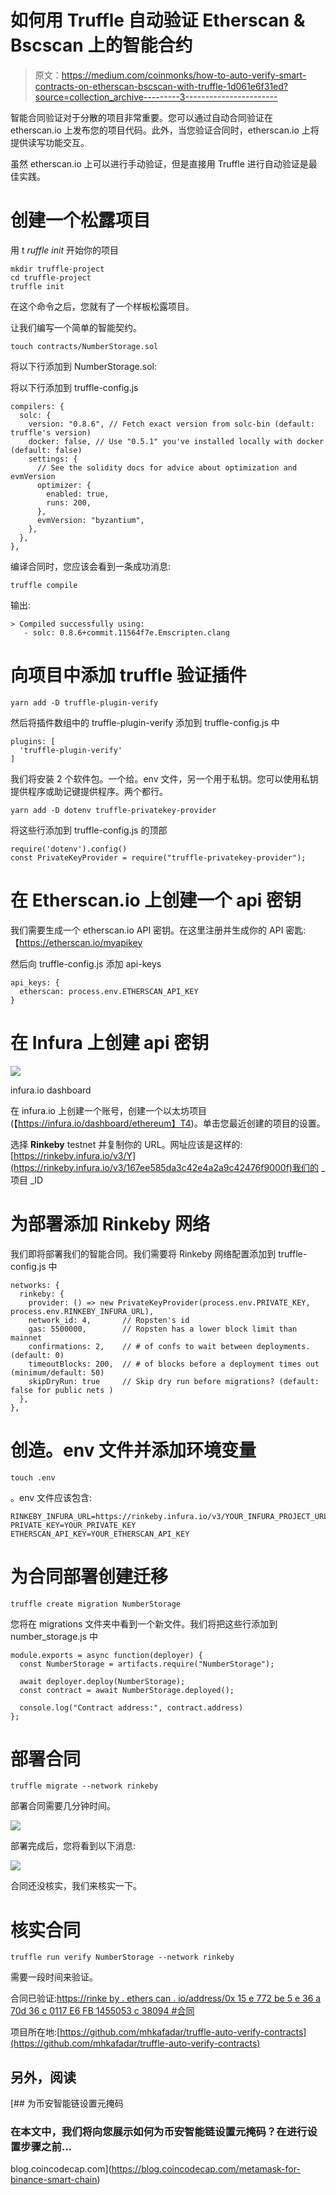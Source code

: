 # 如何用 Truffle 自动验证 Etherscan & Bscscan 上的智能合约

> 原文：<https://medium.com/coinmonks/how-to-auto-verify-smart-contracts-on-etherscan-bscscan-with-truffle-1d061e6f31ed?source=collection_archive---------3----------------------->

智能合同验证对于分散的项目非常重要。您可以通过自动合同验证在 etherscan.io 上发布您的项目代码。此外，当您验证合同时，etherscan.io 上将提供读写功能交互。

虽然 etherscan.io 上可以进行手动验证，但是直接用 Truffle 进行自动验证是最佳实践。

# 创建一个松露项目

用 t *ruffle init* 开始你的项目

```
mkdir truffle-project
cd truffle-project
truffle init
```

在这个命令之后，您就有了一个样板松露项目。

让我们编写一个简单的智能契约。

```
touch contracts/NumberStorage.sol
```

将以下行添加到 NumberStorage.sol:

将以下行添加到 truffle-config.js

```
compilers: {
  solc: {
    version: "0.8.6", // Fetch exact version from solc-bin (default: truffle's version)
    docker: false, // Use "0.5.1" you've installed locally with docker (default: false)
    settings: {
      // See the solidity docs for advice about optimization and evmVersion
      optimizer: {
        enabled: true,
        runs: 200,
      },
      evmVersion: "byzantium",
    },
  },
},
```

编译合同时，您应该会看到一条成功消息:

```
truffle compile
```

输出:

```
> Compiled successfully using:
   - solc: 0.8.6+commit.11564f7e.Emscripten.clang
```

# 向项目中添加 truffle 验证插件

```
yarn add -D truffle-plugin-verify
```

然后将插件数组中的 truffle-plugin-verify 添加到 truffle-config.js 中

```
plugins: [
  'truffle-plugin-verify'
]
```

我们将安装 2 个软件包。一个给。env 文件，另一个用于私钥。您可以使用私钥提供程序或助记键提供程序。两个都行。

```
yarn add -D dotenv truffle-privatekey-provider
```

将这些行添加到 truffle-config.js 的顶部

```
require('dotenv').config()
const PrivateKeyProvider = require("truffle-privatekey-provider");
```

# 在 Etherscan.io 上创建一个 api 密钥

我们需要生成一个 etherscan.io API 密钥。在这里注册并生成你的 API 密匙:【https://etherscan.io/myapikey 

然后向 truffle-config.js 添加 api-keys

```
api_keys: {
  etherscan: process.env.ETHERSCAN_API_KEY
}
```

# 在 Infura 上创建 api 密钥

![](img/0247c8259be33fd9d4b6905e01c02acc.png)

infura.io dashboard

在 infura.io 上创建一个账号，创建一个以太坊项目(【https://infura.io/dashboard/ethereum】T4)。单击您最近创建的项目的设置。

选择 **Rinkeby** testnet 并复制你的 URL。网址应该是这样的:[https://rinkeby.infura.io/v3/Y](https://rinkeby.infura.io/v3/167ee585da3c42e4a2a9c42476f9000f)我们的 _ 项目 _ID

# 为部署添加 Rinkeby 网络

我们即将部署我们的智能合同。我们需要将 Rinkeby 网络配置添加到 truffle-config.js 中

```
networks: {
  rinkeby: {
    provider: () => new PrivateKeyProvider(process.env.PRIVATE_KEY, process.env.RINKEBY_INFURA_URL),
    network_id: 4,       // Ropsten's id
    gas: 5500000,        // Ropsten has a lower block limit than mainnet
    confirmations: 2,    // # of confs to wait between deployments. (default: 0)
    timeoutBlocks: 200,  // # of blocks before a deployment times out  (minimum/default: 50)
    skipDryRun: true     // Skip dry run before migrations? (default: false for public nets )
  },
},
```

# 创造。env 文件并添加环境变量

```
touch .env
```

。env 文件应该包含:

```
RINKEBY_INFURA_URL=https://rinkeby.infura.io/v3/YOUR_INFURA_PROJECT_URL
PRIVATE_KEY=YOUR_PRIVATE_KEY
ETHERSCAN_API_KEY=YOUR_ETHERSCAN_API_KEY
```

# 为合同部署创建迁移

```
truffle create migration NumberStorage
```

您将在 migrations 文件夹中看到一个新文件。我们将把这些行添加到 number_storage.js 中

```
module.exports = async function(deployer) {
  const NumberStorage = artifacts.require("NumberStorage");

  await deployer.deploy(NumberStorage);
  const contract = await NumberStorage.deployed();

  console.log("Contract address:", contract.address)
};
```

# 部署合同

```
truffle migrate --network rinkeby
```

部署合同需要几分钟时间。

![](img/788d0627e94fad30771187db54022fe1.png)

部署完成后，您将看到以下消息:

![](img/926deecb404e6e61b0dc3a5d9242a768.png)

合同还没核实，我们来核实一下。

# 核实合同

```
truffle run verify NumberStorage --network rinkeby
```

需要一段时间来验证。

合同已验证:[https://rinke by . ethers can . io/address/0x 15 e 772 be 5 e 36 a 70d 36 c 0117 E6 FB 1455053 c 38094 #合同](https://rinkeby.etherscan.io/address/0x15E772Be5e36a70D36C0117E6Fb1455053c38094#contracts)

项目所在地:[https://github.com/mhkafadar/truffle-auto-verify-contracts](https://github.com/mhkafadar/truffle-auto-verify-contracts)

## 另外，阅读

[](https://blog.coincodecap.com/metamask-for-binance-smart-chain) [## 为币安智能链设置元掩码

### 在本文中，我们将向您展示如何为币安智能链设置元掩码？在进行设置步骤之前…

blog.coincodecap.com](https://blog.coincodecap.com/metamask-for-binance-smart-chain)